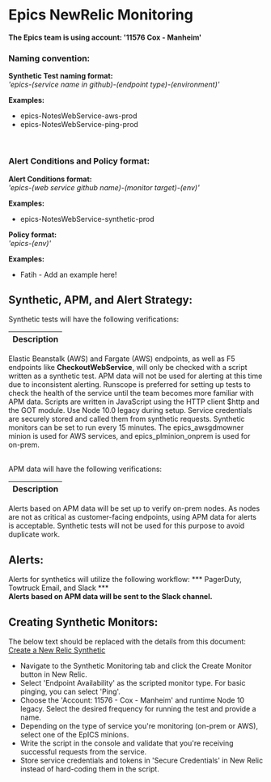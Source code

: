 # Epics NewRelic Monitoring


**The Epics team is using account: '11576 Cox - Manheim'**

### **Naming convention:**

**Synthetic Test naming format:**
<br> *'epics-(service name in github)-(endpoint type)-(environment)'*  

**Examples:**
- epics-NotesWebService-aws-prod      
- epics-NotesWebService-ping-prod
<br>

### **Alert Conditions and Policy format:**

**Alert Conditions format:**
<br> *'epics-(web service github name)-(monitor target)-(env)'*

**Examples:**
- epics-NotesWebService-synthetic-prod


**Policy format:** 
<br>*'epics-(env)'*

**Examples:**
- Fatih - Add an example here!

## **Synthetic, APM, and Alert Strategy:**

Synthetic tests will have the following verifications:

| Description |
| ------------------|
Elastic Beanstalk (AWS) and Fargate (AWS) endpoints, as well as F5 endpoints like **CheckoutWebService**, will only be checked with a script written as a synthetic test.
APM data will not be used for alerting at this time due to inconsistent alerting.
Runscope is preferred for setting up tests to check the health of the service until the team becomes more familiar with APM data.
Scripts are written in JavaScript using the HTTP client $http and the GOT module. Use Node 10.0 legacy during setup.
Service credentials are securely stored and called them from synthetic requests.
Synthetic monitors can be set to run every 15 minutes.
The epics_awsgdmowner minion is used for AWS services, and epics_plminion_onprem is used for on-prem.

<br>
APM data will have the following verifications:

| Description |
| ------------------|
Alerts based on APM data will be set up to verify on-prem nodes. As nodes are not as critical as customer-facing endpoints, using APM data for alerts is acceptable. 
Synthetic tests will not be used for this purpose to avoid duplicate work.

## **Alerts:**

Alerts for synthetics will utilize the following workflow: *** PagerDuty, Towtruck Email, and Slack *** <br>
**Alerts based on APM data will be sent to the Slack channel.**
<br>

## **Creating Synthetic Monitors:**

The below text should be replaced with the details from this document: [Create a New Relic Synthetic](https://coxautoinc.sharepoint.com/:w:/r/sites/cais_EpICS_clubhouse/_layouts/15/Doc.aspx?sourcedoc=%7BAC4068AF-D7EA-48DC-AD28-ED081EDB47B9%7D&file=New_Relic_Synthetic_Creation.docx&action=default&mobileredirect=true) 

* Navigate to the Synthetic Monitoring tab and click the Create Monitor button in New Relic.
* Select 'Endpoint Availability' as the scripted monitor type. For basic pinging, you can select 'Ping'.
* Choose the 'Account: 11576 - Cox - Manheim' and runtime Node 10 legacy. Select the desired frequency for running the test and provide a name.
* Depending on the type of service you're monitoring (on-prem or AWS), select one of the EpICS minions.
* Write the script in the console and validate that you're receiving successful requests from the service.
* Store service credentials and tokens in 'Secure Credentials' in New Relic instead of hard-coding them in the script.